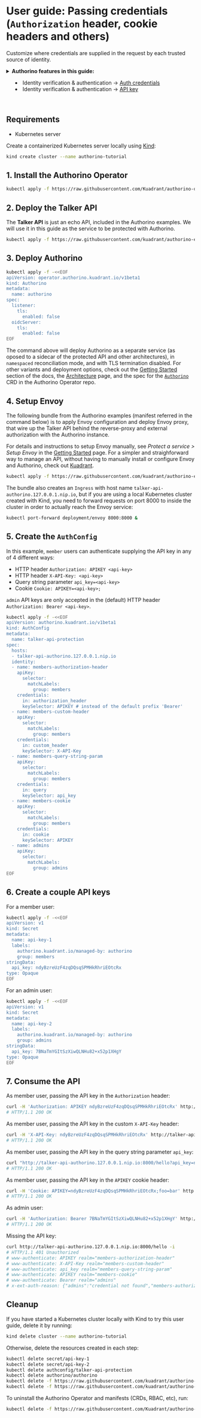 # User guide: Passing credentials (`Authorization` header, cookie headers and others)

Customize where credentials are supplied in the request by each trusted source of identity.

<details>
  <summary>
    <strong>Authorino features in this guide:</strong>
    <ul>
      <li>Identity verification & authentication → <a href="./../features.md#extra-auth-credentials-credentials">Auth credentials</a></li>
      <li>Identity verification & authentication → <a href="./../features.md#api-key-identityapikey">API key</a></li>
    </ul>
  </summary>

  Authentication tokens can be supplied in the `Authorization` header, in a custom header, cookie or query string parameter.

  Check out as well the user guide about [Authentication with API keys](./api-key-authentication.md).

  For further details about Authorino features in general, check the [docs](./../features.md).
</details>

<br/>

## Requirements

- Kubernetes server

Create a containerized Kubernetes server locally using [Kind](https://kind.sigs.k8s.io):

```sh
kind create cluster --name authorino-tutorial
```

## 1. Install the Authorino Operator

```sh
kubectl apply -f https://raw.githubusercontent.com/Kuadrant/authorino-operator/main/config/deploy/manifests.yaml
```

## 2. Deploy the Talker API

The **Talker API** is just an echo API, included in the Authorino examples. We will use it in this guide as the service to be protected with Authorino.

```sh
kubectl apply -f https://raw.githubusercontent.com/kuadrant/authorino-examples/main/talker-api/talker-api-deploy.yaml
```

## 3. Deploy Authorino

```sh
kubectl apply -f -<<EOF
apiVersion: operator.authorino.kuadrant.io/v1beta1
kind: Authorino
metadata:
  name: authorino
spec:
  listener:
    tls:
      enabled: false
  oidcServer:
    tls:
      enabled: false
EOF
```

The command above will deploy Authorino as a separate service (as oposed to a sidecar of the protected API and other architectures), in `namespaced` reconciliation mode, and with TLS termination disabled. For other variants and deployment options, check out the [Getting Started](./../getting-started.md#2-deploy-an-authorino-instance) section of the docs, the [Architecture](./../architecture.md#topologies) page, and the spec for the [`Authorino`](https://github.com/Kuadrant/authorino-operator/blob/main/config/crd/bases/operator.authorino.kuadrant.io_authorinos.yaml) CRD in the Authorino Operator repo.

## 4. Setup Envoy

The following bundle from the Authorino examples (manifest referred in the command below) is to apply Envoy configuration and deploy Envoy proxy, that wire up the Talker API behind the reverse-proxy and external authorization with the Authorino instance.

For details and instructions to setup Envoy manually, see _Protect a service > Setup Envoy_ in the [Getting Started](./../getting-started.md#1-setup-envoy) page. For a simpler and straighforward way to manage an API, without having to manually install or configure Envoy and Authorino, check out [Kuadrant](https://github.com/kuadrant).

```sh
kubectl apply -f https://raw.githubusercontent.com/kuadrant/authorino-examples/main/envoy/envoy-notls-deploy.yaml
```

The bundle also creates an `Ingress` with host name `talker-api-authorino.127.0.0.1.nip.io`, but if you are using a local Kubernetes cluster created with Kind, you need to forward requests on port 8000 to inside the cluster in order to actually reach the Envoy service:

```sh
kubectl port-forward deployment/envoy 8000:8000 &
```

## 5. Create the `AuthConfig`

In this example, `member` users can authenticate supplying the API key in any of 4 different ways:
- HTTP header `Authorization: APIKEY <api-key>`
- HTTP header `X-API-Key: <api-key>`
- Query string parameter `api_key=<api-key>`
- Cookie `Cookie: APIKEY=<api-key>;`

`admin` API keys are only accepted in the (default) HTTP header `Authorization: Bearer <api-key>`.

```sh
kubectl apply -f -<<EOF
apiVersion: authorino.kuadrant.io/v1beta1
kind: AuthConfig
metadata:
  name: talker-api-protection
spec:
  hosts:
  - talker-api-authorino.127.0.0.1.nip.io
  identity:
  - name: members-authorization-header
    apiKey:
      selector:
        matchLabels:
          group: members
    credentials:
      in: authorization_header
      keySelector: APIKEY # instead of the default prefix 'Bearer'
  - name: members-custom-header
    apiKey:
      selector:
        matchLabels:
          group: members
    credentials:
      in: custom_header
      keySelector: X-API-Key
  - name: members-query-string-param
    apiKey:
      selector:
        matchLabels:
          group: members
    credentials:
      in: query
      keySelector: api_key
  - name: members-cookie
    apiKey:
      selector:
        matchLabels:
          group: members
    credentials:
      in: cookie
      keySelector: APIKEY
  - name: admins
    apiKey:
      selector:
        matchLabels:
          group: admins
EOF
```

## 6. Create a couple API keys

For a member user:

```sh
kubectl apply -f -<<EOF
apiVersion: v1
kind: Secret
metadata:
  name: api-key-1
  labels:
    authorino.kuadrant.io/managed-by: authorino
    group: members
stringData:
  api_key: ndyBzreUzF4zqDQsqSPMHkRhriEOtcRx
type: Opaque
EOF
```

For an admin user:

```sh
kubectl apply -f -<<EOF
apiVersion: v1
kind: Secret
metadata:
  name: api-key-2
  labels:
    authorino.kuadrant.io/managed-by: authorino
    group: admins
stringData:
  api_key: 7BNaTmYGItSzXiwQLNHu82+x52p1XHgY
type: Opaque
EOF
```

## 7. Consume the API

As member user, passing the API key in the `Authorization` header:

```sh
curl -H 'Authorization: APIKEY ndyBzreUzF4zqDQsqSPMHkRhriEOtcRx' http://talker-api-authorino.127.0.0.1.nip.io:8000/hello
# HTTP/1.1 200 OK
```

As member user, passing the API key in the custom `X-API-Key` header:

```sh
curl -H 'X-API-Key: ndyBzreUzF4zqDQsqSPMHkRhriEOtcRx' http://talker-api-authorino.127.0.0.1.nip.io:8000/hello
# HTTP/1.1 200 OK
```

As member user, passing the API key in the query string parameter `api_key`:

```sh
curl "http://talker-api-authorino.127.0.0.1.nip.io:8000/hello?api_key=ndyBzreUzF4zqDQsqSPMHkRhriEOtcRx"
# HTTP/1.1 200 OK
```

As member user, passing the API key in the `APIKEY` cookie header:

```sh
curl -H 'Cookie: APIKEY=ndyBzreUzF4zqDQsqSPMHkRhriEOtcRx;foo=bar' http://talker-api-authorino.127.0.0.1.nip.io:8000/hello
# HTTP/1.1 200 OK
```

As admin user:

```sh
curl -H 'Authorization: Bearer 7BNaTmYGItSzXiwQLNHu82+x52p1XHgY' http://talker-api-authorino.127.0.0.1.nip.io:8000/hello
# HTTP/1.1 200 OK
```

Missing the API key:

```sh
curl http://talker-api-authorino.127.0.0.1.nip.io:8000/hello -i
# HTTP/1.1 401 Unauthorized
# www-authenticate: APIKEY realm="members-authorization-header"
# www-authenticate: X-API-Key realm="members-custom-header"
# www-authenticate: api_key realm="members-query-string-param"
# www-authenticate: APIKEY realm="members-cookie"
# www-authenticate: Bearer realm="admins"
# x-ext-auth-reason: {"admins":"credential not found","members-authorization-header":"credential not found","members-cookie":"credential not found","members-custom-header":"credential not found","members-query-string-param":"credential not found"}
```

## Cleanup

If you have started a Kubernetes cluster locally with Kind to try this user guide, delete it by running:

```sh
kind delete cluster --name authorino-tutorial
```

Otherwise, delete the resources created in each step:

```sh
kubectl delete secret/api-key-1
kubectl delete secret/api-key-2
kubectl delete authconfig/talker-api-protection
kubectl delete authorino/authorino
kubectl delete -f https://raw.githubusercontent.com/kuadrant/authorino-examples/main/envoy/envoy-notls-deploy.yaml
kubectl delete -f https://raw.githubusercontent.com/kuadrant/authorino-examples/main/talker-api/talker-api-deploy.yaml
```

To uninstall the Authorino Operator and manifests (CRDs, RBAC, etc), run:

```sh
kubectl delete -f https://raw.githubusercontent.com/Kuadrant/authorino-operator/main/config/deploy/manifests.yaml
```
